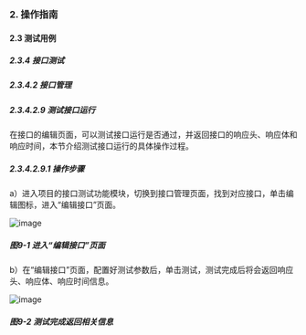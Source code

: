 ### 2. 操作指南

#### 2.3 测试用例

##### 2.3.4 接口测试

##### 2.3.4.2 接口管理

##### 2.3.4.2.9 测试接口运行

在接口的编辑页面，可以测试接口运行是否通过，并返回接口的响应头、响应体和响应时间，本节介绍测试接口运行的具体操作过程。

##### 2.3.4.2.9.1 操作步骤

a）进入项目的接口测试功能模块，切换到接口管理页面，找到对应接口，单击编辑图标，进入“编辑接口”页面。

![image](https://user-images.githubusercontent.com/79617492/189309875-0e78c511-c0ce-4ddc-a0bf-7e7ea0488c96.png)

##### 图9-1 进入“编辑接口”页面

b）在“编辑接口”页面，配置好测试参数后，单击测试，测试完成后将会返回响应头、响应体、响应时间信息。

![image](https://user-images.githubusercontent.com/79617492/189309891-be9d04d5-183c-4225-b100-5d03dfcb24db.png)

##### 图9-2 测试完成返回相关信息
